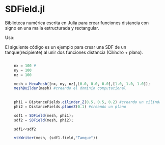 # SDField.jl
Biblioteca numérica escrita en Julia para crear funciones distancia con signo en una malla estructurada y rectangular.

Uso:

El siguiente código es un ejemplo para crear una SDF de un tanque(recipiente) al unir dos funciones distancia (Cilíndro + plano).

```julia

    nx = 100 #
    ny = 100
    nz = 100

    mesh = HexaMesh([nx, ny, nz],[0.0, 0.0, 0.0],[1.0, 1.0, 1.0]);
    meshBuilder(mesh) #creando el dominio computacional
    
    
    phi1 = DistanceFields.cilinder_Z(0.5, 0.5, 0.2) #creando un cilíndro de radio 0.2 
    phi2 = DistanceFields.planeZ(0.1) #creando un plano

    sdf1 = SDField(mesh, phi1);
    sdf2 = SDField(mesh, phi2);

    sdf1<<sdf2

    vtkWriter(mesh, (sdf1.field,"Tanque"))
```

